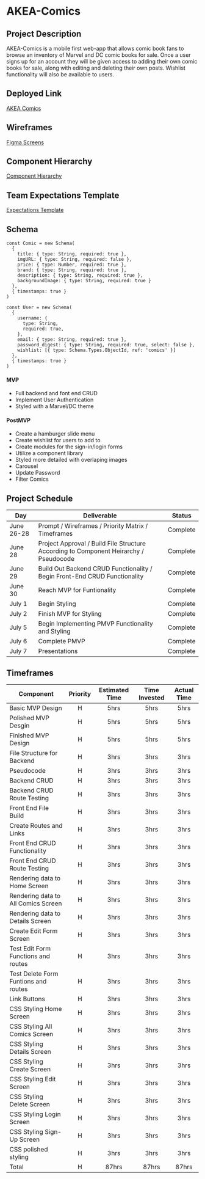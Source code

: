 # AKEA-Comics

## Project Description

AKEA-Comics is a mobile first web-app that allows comic book fans to browse an inventory of Marvel and DC comic books for sale. Once a user signs up for an account they will be given access to adding their own comic books for sale, along with editing and deleting their own posts.  Wishlist functionality will also be available to users.

## Deployed Link
[AKEA Comics](https://akea-comics.netlify.app/comics)

## Wireframes

<a href='https://www.figma.com/file/gB4MT2PpxvD37yNjfYvO1H/Akea-Comics?node-id=4%3A2' rel="nofollow">Figma Screens</a>

## Component Hierarchy

<a href='https://whimsical.com/component-hierarchy-v1-2-5b9piMi9M2te5wL6bknmnc' rel="nofollow">Component Hierarchy</a>

## Team Expectations Template

<a href='https://docs.google.com/document/d/1HI1UQxEjJpgUCtooSCzJ-FHl192krMwmM2SGplIyFws/edit' rel="nofollow">Expectations Template</a>

## Schema

```
const Comic = new Schema(
  {
    title: { type: String, required: true },
    imgURL: { type: String, required: false },
    price: { type: Number, required: true },
    brand: { type: String, required: true },
    description: { type: String, required: true },
    backgroundImage: { type: String, required: true }
  },
  { timestamps: true }
)
```

```
const User = new Schema(
  {
    username: {
      type: String,
      required: true,
    },
    email: { type: String, required: true },
    password_digest: { type: String, required: true, select: false },
    wishlist: [{ type: Schema.Types.ObjectId, ref: 'comics' }]
  },
  { timestamps: true }
)
```

#### MVP

- Full backend and font end CRUD
- Implement User Authentication
- Styled with a Marvel/DC theme

#### PostMVP

- Create a hamburger slide menu
- Create wishlist for users to add to
- Create modules for the sign-in/login forms
- Utilize a component library
- Styled more detailed with overlaping images
- Carousel
- Update Password
- Filter Comics


## Project Schedule

| Day        | Deliverable                                                                           | Status     |
| ---------- | ------------------------------------------------------------------------------------- | ---------- |
| June 26-28 | Prompt / Wireframes / Priority Matrix / Timeframes                                    | Complete |
| June 28    | Project Approval / Build File Structure According to Component Heirarchy / Pseudocode | Complete |
| June 29    | Build Out Backend CRUD Functionality / Begin Front-End CRUD Functionality             | Complete |
| June 30    | Reach MVP for Funtionality                                                            | Complete |
| July 1     | Begin Styling                                                                         | Complete |
| July 2     | Finish MVP for Styling                                                                | Complete |
| July 5     | Begin Implementing PMVP Functionality and Styling                                     | Complete |
| July 6     | Complete PMVP                                                                         | Complete |
| July 7     | Presentations                                                                         | Complete |

## Timeframes

| Component                            | Priority | Estimated Time | Time Invested | Actual Time |
| ------------------------------------ | :------: | :------------: | :-----------: | :---------: |
| Basic MVP Design                     |    H     |      5hrs      |      5hrs      |     5hrs     |
| Polished MVP Desgin                  |    H     |      5hrs      |      5hrs      |     5hrs     |
| Finished MVP Design                  |    H     |      5hrs      |      5hrs      |     5hrs     |
| File Structure for Backend           |    H     |      3hrs      |      3hrs      |     3hrs     |
| Pseudocode                           |    H     |      3hrs      |      3hrs      |     3hrs     |
| Backend CRUD                         |    H     |      3hrs      |      3hrs      |     3hrs     |
| Backend CRUD Route Testing           |    H     |      3hrs      |      3hrs      |     3hrs     |
| Front End File Build                 |    H     |      3hrs      |      3hrs      |     3hrs     |
| Create Routes and Links              |    H     |      3hrs      |      3hrs      |     3hrs     |
| Front End CRUD Functionality         |    H     |      3hrs      |      3hrs      |     3hrs     |
| Front End CRUD Route Testing         |    H     |      3hrs      |      3hrs      |     3hrs     |
| Rendering data to Home Screen        |    H     |      3hrs      |      3hrs      |     3hrs     |
| Rendering data to All Comics Screen  |    H     |      3hrs      |      3hrs      |     3hrs     |
| Rendering data to Details Screen     |    H     |      3hrs      |      3hrs      |     3hrs     |
| Create Edit Form Screen              |    H     |      3hrs      |      3hrs      |     3hrs     |
| Test Edit Form Functions and routes  |    H     |      3hrs      |      3hrs      |     3hrs     |
| Test Delete Form Funtions and routes |    H     |      3hrs      |      3hrs      |     3hrs     |
| Link Buttons                         |    H     |      3hrs      |      3hrs      |     3hrs     |
| CSS Styling Home Screen              |    H     |      3hrs      |      3hrs      |     3hrs     |
| CSS Styling All Comics Screen        |    H     |      3hrs      |      3hrs      |     3hrs     |
| CSS Styling Details Screen           |    H     |      3hrs      |      3hrs      |     3hrs     |
| CSS Styling Create Screen            |    H     |      3hrs      |      3hrs      |     3hrs     |
| CSS Styling Edit Screen              |    H     |      3hrs      |      3hrs      |     3hrs     |
| CSS Styling Delete Screen            |    H     |      3hrs      |      3hrs      |     3hrs     |
| CSS Styling Login Screen             |    H     |      3hrs      |      3hrs      |     3hrs     |
| CSS Styling Sign-Up Screen           |    H     |      3hrs      |      3hrs      |     3hrs     |
| CSS polished styling                 |    H     |      3hrs      |      3hrs      |     3hrs     |
| Total                                |    H     |     87hrs      |     87hrs      |    87hrs     |
